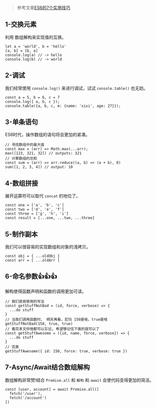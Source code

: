 >参考文章[ES6的7个实用技巧](http://mp.weixin.qq.com/s/vwtAvEfFH8oEeRdkQMhHMA)

## 1-交换元素
利用 数组解构来实现值的互换。  
```
let a = 'world', b = 'hello'
[a, b] = [b, a]
console.log(a) // -> hello
console.log(b) // -> world
```

## 2-调试
我们经常使用 `console.log()` 来进行调试，试试 `console.table()` 也无妨。 
```
const a = 5, b = 6, c = 7
console.log({ a, b, c });
console.table({a, b, c, m: {name: 'xixi', age: 27}});
```

## 3-单条语句
ES6时代，操作数组的语句将会更加的紧凑。
```
// 寻找数组中的最大值
const max = (arr) => Math.max(...arr);
max([123, 321, 32]) // outputs: 321
// 计算数组的总和
const sum = (arr) => arr.reduce((a, b) => (a + b), 0)
sum([1, 2, 3, 4]) // output: 10
```

## 4-数组拼接
展开运算符可以取代 `concat` 的地位了。
```
const one = ['a', 'b', 'c']
const two = ['d', 'e', 'f']
const three = ['g', 'h', 'i']
const result = [...one, ...two, ...three]
```

## 5-制作副本
我们可以很容易的实现数组和对象的浅拷贝。
```
const obj = { ...oldObj }
const arr = [ ...oldArr ]
```

## 6-命名参数👍👍👍
解构使得函数声明和函数的调用更加可读。
```
// 我们尝尝使用的写法
const getStuffNotBad = (id, force, verbose) => {
  ...do stuff
}
// 当我们调用函数时， 明天再看，尼玛 150是啥，true是啥
getStuffNotBad(150, true, true)
// 看完本文你啥都可以忘记, 希望够记住下面的就可以了
const getStuffAwesome = ({id, name, force, verbose}) => {
  ...do stuff
}
// 完美
getStuffAwesome({ id: 150, force: true, verbose: true })
```

## 7-Async/Await结合数组解构
数组解构非常赞!结合 `Promise.all` 和 `解构` 和 `await` 会使代码变得更加的简洁。
```
const [user, account] = await Promise.all([
  fetch('/user'),
  fetch('/account')
])
```
